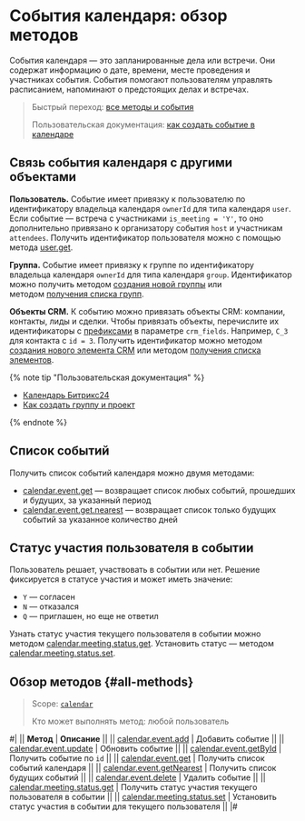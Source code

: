 # События календаря: обзор методов

События календаря — это запланированные дела или встречи. Они содержат информацию о дате, времени, месте проведения и участниках события. События помогают пользователям управлять расписанием, напоминают о предстоящих делах и встречах.

> Быстрый переход: [все методы и события](#all-methods) 
> 
> Пользовательская документация: [как создать событие в календаре](https://helpdesk.bitrix24.ru/open/5257065/)

## Связь события календаря с другими объектами

**Пользователь.** Событие имеет привязку к пользователю по идентификатору владельца календаря `ownerId` для типа календаря `user`. Если событие — встреча с участниками `is_meeting = 'Y'`, то оно дополнительно привязано к организатору события `host` и участникам `attendees`. Получить идентификатор пользователя можно с помощью метода [user.get](../../user/user-get.md).

**Группа.** Событие имеет привязку к группе по идентификатору владельца календаря `ownerId` для типа календаря `group`. Идентификатор можно получить методом [создания новой группы](../../sonet-group/sonet-group-create.md) или методом [получения списка групп](../../sonet-group/socialnetwork-api-workgroup-list.md).

**Объекты CRM.** К событию можно привязать объекты CRM: компании, контакты, лиды и сделки. Чтобы привязать объекты, перечислите их идентификаторы с [префиксами](../../crm/data-types.md#object_type) в параметре `crm_fields`. Например, `C_3` для контакта с `id = 3`. Получить идентификатор можно методом [создания нового элемента CRM](../../crm/universal/crm-item-add.md) или методом [получения списка элементов](../../crm/universal/crm-item-list.md).

{% note tip "Пользовательская документация" %}

- [Календарь Битрикс24](https://helpdesk.bitrix24.ru/open/17525000/)
- [Как создать группу и проект](https://helpdesk.bitrix24.ru/open/22699004/)

{% endnote %}

## Список событий

Получить список событий календаря можно двумя методами:
- [calendar.event.get](./calendar-event-get.md) — возвращает список любых событий, прошедших и будущих, за указанный период
- [calendar.event.get.nearest](./calendar-event-get-nearest.md) — возвращает список только будущих событий за указанное количество дней

## Статус участия пользователя в событии
Пользователь решает, участвовать в событии или нет. Решение фиксируется в статусе участия и может иметь значение:
- `Y` — согласен
- `N` — отказался
- `Q` — приглашен, но еще не ответил

Узнать статус участия текущего пользователя в событии можно методом [calendar.meeting.status.get](./calendar-meeting-status-get.md). Установить статус — методом [calendar.meeting.status.set](./calendar-meeting-status-set.md).

## Обзор методов {#all-methods}

> Scope: [`calendar`](../../scopes/permissions.md)
>
> Кто может выполнять метод: любой пользователь

#|
|| **Метод** | **Описание** ||
|| [calendar.event.add](./calendar-event-add.md) | Добавить событие ||
|| [calendar.event.update](./calendar-event-update.md) | Обновить событие ||
|| [calendar.event.getById](./calendar-event-get-by-id.md) | Получить событие по `id` ||
|| [calendar.event.get](./calendar-event-get.md) | Получить список событий календаря ||
|| [calendar.event.getNearest](./calendar-event-get-nearest.md) | Получить список будущих событий ||
|| [calendar.event.delete](./calendar-event-delete.md) | Удалить событие ||
|| [calendar.meeting.status.get](./calendar-meeting-status-get.md) | Получить статус участия текущего пользователя в событии ||
|| [calendar.meeting.status.set](./calendar-meeting-status-set.md) | Установить статус участия в событии для текущего пользователя ||
|#